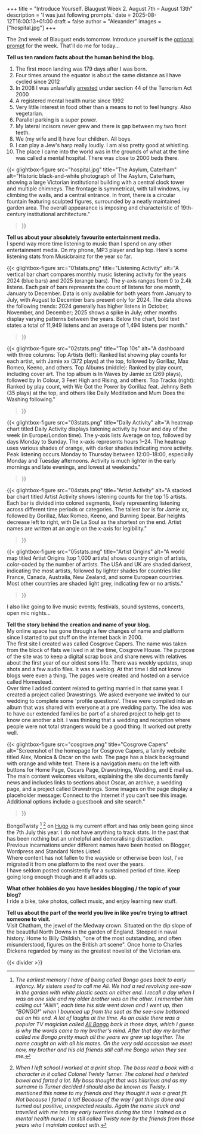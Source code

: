 +++
title = "Introduce Yourself. Blaugust Week 2. August 7th – August 13th"
description = 'I was just following prompts.'
date = 2025-08-12T16:00:13+01:00
draft = false
author = "Alexander"
images = ["hospital.jpg"]
+++

The 2nd week of Blaugust ends tomorrow. Introduce yourself is the [optional prompt](https://nerdgirlthoughts.game.blog/2025/07/25/blaugust-2025-calendar-weekly-prompts/) for the week.  That'll do me for today...


**Tell us ten random facts about the human behind the blog.**
1. The first moon landing was 179 days after I was born.
2. Four times around the equator is about the same distance as I have cycled since 2012
3. In 2008 I was unlawfully [arrested](https://www.bongotwisty.blog/blog/section-44/) under section 44 of the Terrorism Act 2000
4. A registered mental health nurse since 1992
5. Very little interest in food other than a means to not to feel hungry. Also vegetarian. 
6. Parallel parking is a super power. 
7. My lateral incisors never grew and there is gap between my two front teeth.
8. We (my wife and I) have four children. All boys. 
9. I can play a Jew's harp really loudly. I am also pretty good at whistling.
10. The place I came into the world was in the grounds of what at the time was called a mental hospital. There was close to 2000 beds there.   


{{< glightbox-figure 
   src="hospital.jpg" 
   title="The Asylum, Caterham"
   alt="Historic black-and-white photograph of The Asylum, Caterham, showing a large Victorian institutional building with a central clock tower and multiple chimneys. The frontage is symmetrical, with tall windows, ivy climbing the walls, and a central entrance. In front, there is a circular fountain featuring sculpted figures, surrounded by a neatly maintained garden area. The overall appearance is imposing and characteristic of 19th-century institutional architecture." 
>}}


**Tell us about your absolutely favourite entertainment media.**\
I spend way more time listening to music than I spend on any other entertainment media. On my phone, MP3 player and lap top. Here's some listening stats from Musicbrainz for the year so far. 

{{< glightbox-figure 
   src="01stats.png" 
   title="Listening Activity"
   alt="A vertical bar chart compares monthly music listening activity for the years 2024 (blue bars) and 2025 (orange bars). The y-axis ranges from 0 to 2.4k listens. Each pair of bars represents the count of listens for one month, January to December. Data is only available for both years from January to July, with August to December bars present only for 2024. The data shows the following trends: 2024 generally has higher listens in October, November, and December; 2025 shows a spike in July; other months display varying patterns between the years. Below the chart, bold text states a total of 11,949 listens and an average of 1,494 listens per month." 
>}}

{{< glightbox-figure 
   src="02stats.png" 
   title="Top 10s"
   alt="A dashboard with three columns: Top Artists (left): Ranked list showing play counts for each artist, with Jamie xx (372 plays) at the top, followed by Gorillaz, Max Romeo, Keeno, and others. Top Albums (middle): Ranked by play count, including cover art. The top album is In Waves by Jamie xx (269 plays), followed by In Colour, 3 Feet High and Rising, and others. Top Tracks (right): Ranked by play count, with We Got the Power by Gorillaz feat. Jehnny Beth (35 plays) at the top, and others like Daily Meditation and Mum Does the Washing following." 
>}}

{{< glightbox-figure 
   src="03stats.png" 
   title="Daily Activity"
   alt="A heatmap chart titled Daily Activity displays listening activity by hour and day of the week (in Europe/London time). The y-axis lists Average on top, followed by days Monday to Sunday. The x-axis represents hours 1–24. The heatmap uses various shades of orange, with darker shades indicating more activity. Peak listening occurs Monday to Thursday between 12:00–18:00, especially Monday and Tuesday afternoons. Activity is much lighter in the early mornings and late evenings, and lowest at weekends." 
>}}

{{< glightbox-figure 
   src="04stats.png" 
   title="Artist Activity"
   alt="A stacked bar chart titled Artist Activity shows listening counts for the top 15 artists. Each bar is divided into colored segments, likely representing listening across different time periods or categories. The tallest bar is for Jamie xx, followed by Gorillaz, Max Romeo, Keeno, and Burning Spear. Bar heights decrease left to right, with De La Soul as the shortest on the end. Artist names are written at an angle on the x-axis for legibility." 
>}}

{{< glightbox-figure 
   src="05stats.png" 
   title="Artist Origins"
   alt="A world map titled Artist Origins (top 1,000 artists) shows country origin of artists, color-coded by the number of artists. The USA and UK are shaded darkest, indicating the most artists, followed by lighter shades for countries like France, Canada, Australia, New Zealand, and some European countries. Most other countries are shaded light grey, indicating few or no artists." 
>}}

 I also like going to live music events; festivals, sound systems, concerts, open mic nights... 

**Tell the story behind the creation and name of your blog.**\
My online space has gone through a few changes of name and platform since I started to put stuff on the internet back in 2000.\
The first site I created was called Cosgrove Capers. The name was taken from the block of flats we lived in at the time, Cosgrove House. The purpose of the site was to keep a digital scrap book and share news with relatives about the first year of our oldest sons life. There was weekly updates, snap shots and a few audio files. It was a weblog. At that time I did not know blogs were even a thing. The pages were created and hosted on a service called Homestead. \
Over time I added content related to getting married in that same year. I created a project called Drawstrings. We asked everyone we invited to our wedding to complete some 'profile questions'. These were compiled into an album that was shared with everyone at a pre wedding party. The idea was to have our extended families be part of a shared project to help get to know one another a bit. I was thinking that a wedding and reception where people were not total strangers would be a good thing. It worked out pretty well.

{{< glightbox-figure 
   src="cosgrove.png" 
   title="Cosgrove Capers"
   alt="Screenshot of the homepage for Cosgrove Capers, a family website titled Alex, Monica & Oscar on the web. The page has a black background with orange and white text. There is a navigation menu on the left with buttons for Home Page, Oscars Page, Drawstrings, Wedding, and E mail us. The main content welcomes visitors, explaining the site documents family news and includes links to sections about Oscar, an archive, a wedding page, and a project called Drawstrings. Some images on the page display a placeholder message: Connect to the Internet if you can't see this image. Additional options include a guestbook and site search." 
>}}

BongoTwisty [^1] [^2] on [Hugo](https://gohugo.io) is my current effort and has only been going since the 7th July this year. I do not have anything to track stats. In the past that has been nothing but an unhelpful and demoralising distraction.\
Previous incarnations under different names have been hosted on Blogger, Wordpress and Standard Notes Listed.\
Where content has not fallen to the wayside or otherwise been lost, I've migrated it from one platform to the next over the years.\
I have seldom posted consistently for a sustained period of time. Keep going long enough though and it all adds up. 

**What other hobbies do you have besides blogging / the topic of your blog?**\
I ride a bike, take photos, collect music, and enjoy learning new stuff. 

**Tell us about the part of the world you live in like you’re trying to attract someone to visit.**\
Visit Chatham, the jewel of the Medway crown. Situated on the dip slope of the beautiful North Downs in the garden of England. Steeped in naval history. Home to Billy Childish, "one of the most outstanding, and often misunderstood, figures on the British art scene". Once home to Charles Dickens regarded by many as the greatest novelist of the Victorian era. 

{{< divider >}}

 [^1]: *The earliest memory I have of being called Bongo goes back to early infancy. My sisters used to call me Ali. We had a red revolving see-saw in the garden with white plastic seats on either end. I recall a day when I was on one side and my older brother was on the other. I remember him calling out "Aliiiii", each time his side went down and I went up, then "BONGO!" when I bounced up from the seat as the see-saw bottomed out on his end. A lot of laughs at the time. As an aside there was a popular TV magician called [Ali Bongo](https://en.wikipedia.org/wiki/Ali_Bongo_(magician)) back in those days, which I guess is why the words came to my brother's mind. After that day my brother called me Bongo pretty much all the years we grew up together. The name caught on with all his mates. On the very odd occassion we meet now, my brother and his old friends still call me Bongo when they see me.* 
 
 [^2]: *When I left school I worked at a print shop. The boss read a book with a character in it called Colonel Twisty Turner. The colonel had a twisted bowel and farted a lot. My boss thought that was hilarious and as my surname is Turner decided I should also be known as Twisty. I mentioned this name to my friends and they thought it was a great fit. Not because I farted a lot! Because of the way I got things done and turned out positive, unexpected results. Again the name stuck and travelled with me into my early twenties during the time I trained as a mental health nurse. I'm still called Twisty now by the friends from those years who I maintain contact with*.

